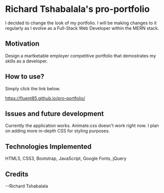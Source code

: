# Richard Tshabalala's pro-portfolio

I decided to change the look of my portfolio.  I will be making changes to it regularly as I evolve as a Full-Stack Web Developer within the MERN stack.   
 
## Motivation

Design a martketable employer competitive portfolio that demostrates my skills as a developer.  

## How to use? 

Simply click the link below.

https://fluent85.github.io/pro-portfolio/

## Issues and future development

Currently the application works. Animate.css doesn't work right now.  I plan on adding more in-depth CSS for styling purposes.

## Technologies Implemented

HTML5, CSS3, Bootstrap, JavaScript, Google Fonts, jQuery



## Credits

--Richard Tshabalala